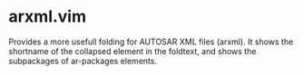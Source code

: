 arxml.vim
=========
Provides a more usefull folding for AUTOSAR XML files (arxml).
It shows the shortname of the collapsed element in the foldtext, and shows the subpackages of ar-packages elements.
